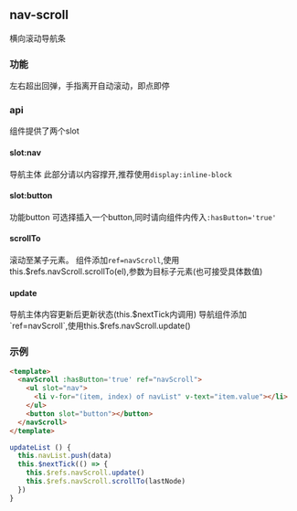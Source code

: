 ## nav-scroll
横向滚动导航条

### 功能
左右超出回弹，手指离开自动滚动，即点即停

### api

组件提供了两个slot

#### slot:nav
导航主体
此部分请以内容撑开,推荐使用`display:inline-block`
#### slot:button
功能button
可选择插入一个button,同时请向组件内传入`:hasButton='true'`
#### scrollTo
滚动至某子元素。
组件添加`ref=navScroll`,使用this.$refs.navScroll.scrollTo(el),参数为目标子元素(也可接受具体数值)
#### update
导航主体内容更新后更新状态(this.$nextTick内调用)
导航组件添加`ref=navScroll`,使用this.$refs.navScroll.update()

### 示例
```html
<template>
  <navScroll :hasButton='true' ref="navScroll">
    <ul slot="nav">
      <li v-for="(item, index) of navList" v-text="item.value"></li>
    </ul>
    <button slot="button"></button>
  </navScroll>
</template>
```
```js
updateList () {
  this.navList.push(data)
  this.$nextTick(() => {
    this.$refs.navScroll.update()
    this.$refs.navScroll.scrollTo(lastNode)
  })
}
```